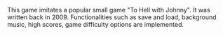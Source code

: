 This game imitates a popular small game "To Hell with Johnny". It was written back in 2009. Functionalities such as save and load, background music, high scores, game difficulty options are implemented.
